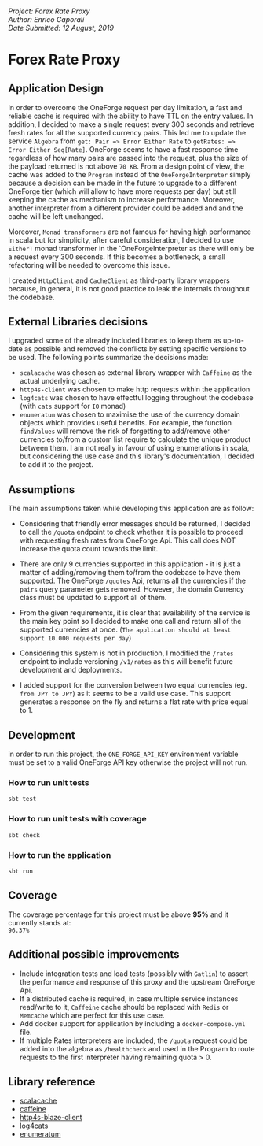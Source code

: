 ###### Project: Forex Rate Proxy<br/> Author: Enrico Caporali <br/> Date Submitted: 12 August, 2019

# Forex Rate Proxy

## Application Design

In order to overcome the OneForge request per day limitation, a fast and reliable cache is required with the ability to have TTL on the entry values.
In addition, I decided to make a single request every 300 seconds and retrieve fresh rates for all the supported currency pairs.
This led me to update the service `Algebra` from `get: Pair => Error Either Rate` to `getRates: => Error Either Seq[Rate]`.
OneForge seems to have a fast response time regardless of how many pairs are passed into the request, plus the size of the payload returned
is not above `70 KB`.
From a design point of view, the cache was added to the `Program` instead of the `OneForgeInterpreter` simply because a decision can be made in
the future to upgrade to a different OneForge tier (which will allow to have more requests per day) but still keeping the cache as mechanism to
increase performance. Moreover, another interpreter from a different provider could be added and  and the cache will be left unchanged. 

Moreover, `Monad transformers` are not famous for having high performance in scala but for simplicity, after careful consideration, I decided to use 
`EitherT` monad transformer in the `OneForgeInterpreter as there will only be a request every 300 seconds. If this becomes a bottleneck, a small 
refactoring will be needed to overcome this issue.  

I created `HttpClient` and `CacheClient` as third-party library wrappers because, in general, it is not good practice to leak the internals throughout the codebase.

## External Libraries decisions

I upgraded some of the already included libraries to keep them as up-to-date as possible and removed the conflicts by setting specific versions to be used.
The following points summarize the decisions made:

- `scalacache` was chosen as external library wrapper with `Caffeine` as the actual underlying cache.
- `http4s-client` was chosen to make http requests within the application
- `log4cats` was chosen to have effectful logging throughout the codebase (with `cats` support for `IO` monad)
- `enumeratum` was chosen to maximise the use of the currency domain objects which provides useful benefits. For example, the function `findValues` 
  will remove the risk of forgetting to add/remove other currencies to/from a custom list require to calculate the unique product between them.
  I am not really in favour of using enumerations in scala, but considering the use case and this library's documentation, I decided to add it to the project.

## Assumptions
The main assumptions taken while developing this application are as follow:

- Considering that friendly error messages should be returned, I decided to call the `/quota` endpoint to check whether it is possible to proceed with
  requesting fresh rates from OneForge Api. This call does NOT increase the quota count towards the limit.
- There are only 9 currencies supported in this application - it is just a matter of adding/removing them to/from the codebase to have them supported.
  The OneForge `/quotes` Api, returns all the currencies if the `pairs` query parameter gets removed. However, the domain Currency class must be updated
  to support all of them.
- From the given requirements, it is clear that availability of the service is the main key point so I decided to make one call and return all of the supported currencies at once.
  (`The application should at least support 10.000 requests per day`)
  
  
- Considering this system is not in production, I modified the `/rates` endpoint to include versioning `/v1/rates` 
  as this will benefit future development and deployments. 
- I added support for the conversion between two equal currencies (eg. `from JPY to JPY`) as it seems to be a valid use case. This support generates a response on the fly
  and returns a flat rate with price equal to 1.

## Development

in order to run this project, the `ONE_FORGE_API_KEY` environment variable must be set to a valid OneForge API key otherwise the project will not run.

### How to run unit tests
```
sbt test
```

### How to run unit tests with coverage
```
sbt check
```

### How to run the application
```
sbt run
```

## Coverage
The coverage percentage for this project must be above **95%** and it currently stands at:  
`96.37%`

## Additional possible improvements
- Include integration tests and load tests (possibly with `Gatlin`) to assert the performance and response of this proxy and the upstream
  OneForge Api.
- If a distributed cache is required, in case multiple service instances read/write to it, `Caffeine` cache should be replaced with
  `Redis` or `Memcache` which are perfect for this use case.
- Add docker support for application by including a `docker-compose.yml` file.
- If multiple Rates interpreters are included, the `/quota` request could be added into the algebra as `/healthcheck` and used in the Program to route requests
  to the first interpreter having remaining quota > 0.  

## Library reference
- [scalacache](https://cb372.github.io/scalacache/) 
- [caffeine](https://github.com/ben-manes/caffeine/)
- [http4s-blaze-client](https://http4s.org/v0.18/client/)
- [log4cats](https://christopherdavenport.github.io/log4cats/)
- [enumeratum](https://github.com/lloydmeta/enumeratum/)
